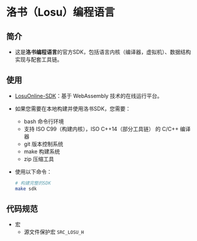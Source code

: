 # 洛书（Losu）编程语言
## 简介
+ 这是**洛书编程语言**的官方SDK，包括语言内核（编译器，虚拟机）、数据结构实现与配套工具链。

## 使用
+ [LosuOnline-SDK]()：基于 WebAssembly 技术的在线运行平台。
+ 如果您需要在本地构建并使用洛书SDK，您需要：
    - bash 命令行环境
    - 支持 ISO C99（构建内核），ISO C++14（部分工具链） 的 C/C++ 编译器
    - git 版本控制系统
    - make 构建系统
    - zip 压缩工具

+ 使用以下命令：
    ```sh
    # 构建完整的SDK
    make sdk
    ```
## 代码规范
+ 宏
    - 源文件保护宏 `SRC_LOSU_H`